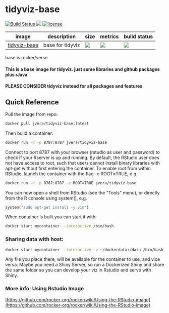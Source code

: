 # tidyviz-base
[![Build Status](https://img.shields.io/badge/build-passed-brightgreen.svg)](https://img.shields.io/badge/build-passed-brightgreen.svg) [![](https://images.microbadger.com/badges/version/jvera/tidyviz.svg)](https://microbadger.com/images/jvera/tidyviz "Get your own version badge on microbadger.com")  [![license](https://img.shields.io/badge/license-GPLv2-blue.svg)](https://opensource.org/licenses/GPL-2.0)


image            | description                               | size   | metrics | build status 
---------------- | ----------------------------------------- | ------ | ------- | --------------
[tidyviz-base](https://hub.docker.com/r/jvera/tidyviz-base)            |  base for tidyviz   |[![](https://images.microbadger.com/badges/image/jvera/tidyviz-base.svg)](https://microbadger.com/images/jvera/tidyviz-base "Get your own image badge on microbadger.com")| [![](https://img.shields.io/docker/pulls/jvera/tidyviz-base.svg)](https://hub.docker.com/r/jvera/tidyviz-base) | [![](https://img.shields.io/docker/automated/jvera/tidyviz-base.svg)](https://hub.docker.com/r/jvera/tidyviz-base/builds)

base is rocker/verse 

#### This is a base image for tidyviz. just some libraries and github packages plus rJava

#### PLEASE CONSIDER tidyviz instead for all packages and features

## Quick Reference

Pull the image from repo:

```bash
docker pull jvera/tidyviz-base:latest
```
Then build a container:

```bash
docker run -d -p 8787:8787 jvera/tidyviz-base
```

Connect to port 8787 with your browser (rstudio as user and password) to check if your Rserver is up and running.
By default, the RStudio user does not have access to root, such that users cannot install binary libraries with apt-get without first entering the container. To enable root from within RStudio, launch the container with the flag -e ROOT=TRUE, e.g.

```bash
docker run -d -p 8787:8787 -e ROOT=TRUE jvera/tidyviz-base
```
You can now open a shell from RStudio (see the "Tools" menu), or directly from the R console using system(), e.g.

```bash
system("sudo apt-get install -y vim")
```

When container is built you can start it with:

```bash
docker start mycontainer --interactive /bin/bash
```

### Sharing data with host:

```bash
docker start mycontainer --interactive -v ~/dockerdata:/data /bin/bash
```

Any file you place there, will be available for the container to use, and vice versa. Maybe you need a Shiny Server, so run a Dockerized Shiny and share the same folder so you can develop your viz in Rstudio and serve with Shiny.

### More info: Using Rstudio Image

[https://github.com/rocker-org/rocker/wiki/Using-the-RStudio-image](https://github.com/rocker-org/rocker/wiki/Using-the-RStudio-image)
